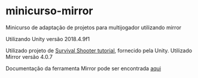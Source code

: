 # minicurso-mirror
Minicurso de adaptação de projetos para multijogador utilizando mirror

Utilizando Unity versão 2018.4.9f1

Utilizado projeto de [Survival Shooter tutorial](https://assetstore.unity.com/packages/essentials/tutorial-projects/survival-shooter-tutorial-legacy-40756), fornecido pela Unity.
Utilizado Mirror versão 4.0.7

Documentação da ferramenta Mirror pode ser encontrada [aqui](https://mirror-networking.com/xmldocs)
